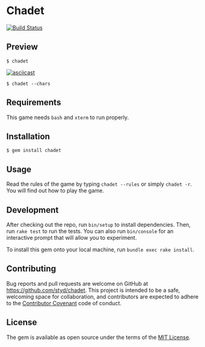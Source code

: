 # Chadet

[![Build Status](https://travis-ci.org/styd/chadet.svg?branch=master)](https://travis-ci.org/styd/chadet)

## Preview

    $ chadet

[![asciicast](https://asciinema.org/a/51a6mqyp4fwwc1838nilhrqzp.png)](https://asciinema.org/a/51a6mqyp4fwwc1838nilhrqzp)


    $ chadet --chars


## Requirements

This game needs `bash` and `xterm` to run properly.

## Installation

    $ gem install chadet

## Usage

Read the rules of the game by typing `chadet --rules` or simply `chadet -r`. You will find out how to play the game.

## Development

After checking out the repo, run `bin/setup` to install dependencies. Then, run `rake test` to run the tests. You can also run `bin/console` for an interactive prompt that will allow you to experiment.

To install this gem onto your local machine, run `bundle exec rake install`.

## Contributing

Bug reports and pull requests are welcome on GitHub at https://github.com/styd/chadet. This project is intended to be a safe, welcoming space for collaboration, and contributors are expected to adhere to the [Contributor Covenant](http://contributor-covenant.org) code of conduct.


## License

The gem is available as open source under the terms of the [MIT License](http://opensource.org/licenses/MIT).

